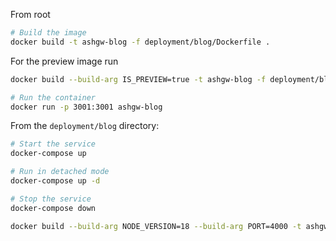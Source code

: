 From root

```bash
# Build the image
docker build -t ashgw-blog -f deployment/blog/Dockerfile .
```

For the preview image run

```bash
docker build --build-arg IS_PREVIEW=true -t ashgw-blog -f deployment/blog/Dockerfile .

```

```bash
# Run the container
docker run -p 3001:3001 ashgw-blog
```

From the `deployment/blog` directory:

```bash
# Start the service
docker-compose up

# Run in detached mode
docker-compose up -d

# Stop the service
docker-compose down
```

```bash
docker build --build-arg NODE_VERSION=18 --build-arg PORT=4000 -t ashgw-blog -f deployment/blog/Dockerfile .
```
